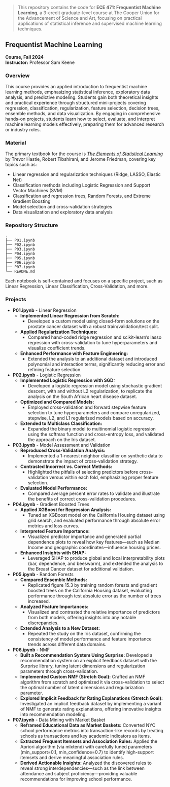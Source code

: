 

> This repository contains the code for **ECE 471: Frequentist Machine Learning**, a 3-credit graduate-level course at The Cooper Union for the Advancement of Science and Art, focusing on practical applications of statistical inference and supervised machine learning techniques.

## Frequentist Machine Learning
**Course, Fall 2024**  
**Instructor:** Professor Sam Keene

### Overview

This course provides an applied introduction to frequentist machine learning methods, emphasizing statistical inference, exploratory data analysis, and predictive modeling. Students gain both theoretical insights and practical experience through structured mini-projects covering regression, classification, regularization, feature selection, decision trees, ensemble methods, and data visualization. By engaging in comprehensive hands-on projects, students learn how to select, evaluate, and interpret machine learning models effectively, preparing them for advanced research or industry roles.


### Material

The primary textbook for the course is [*The Elements of Statistical Learning*](https://www.goodreads.com/book/show/148009.The_Elements_of_Statistical_Learning) by Trevor Hastie, Robert Tibshirani, and Jerome Friedman, covering key topics such as:

- Linear regression and regularization techniques (Ridge, LASSO, Elastic Net)
- Classification methods including Logistic Regression and Support Vector Machines (SVM)
- Classification and regression trees, Random Forests, and Extreme Gradient Boosting
- Model selection and cross-validation strategies
- Data visualization and exploratory data analysis



### Repository Structure

```
.
├── P01.ipynb
├── P02.ipynb
├── P03.ipynb
├── P04.ipynb
├── P05.ipynb
├── P06.ipynb
├── P07.ipynb
└── README.md
```

Each notebook is self-contained and focuses on a specific project, such as Linear Regression, Linear Classification, Cross-Validation, and more.


### Projects

- **P01.ipynb** - Linear Regression  
    - **Implemented Linear Regression from Scratch:** 
        - Developed a custom model using closed-form solutions on the prostate cancer dataset with a robust train/validation/test split.  
    - **Applied Regularization Techniques:** 
        - Compared hand-coded ridge regression and scikit-learn’s lasso regression with cross-validation to tune hyperparameters and visualize coefficient trends.  
    - **Enhanced Performance with Feature Engineering:** 
        - Extended the analysis to an additional dataset and introduced polynomial and interaction terms, significantly reducing error and refining feature selection.
- **P02.ipynb** - Logistic Regression  
    - **Implemented Logistic Regression with SGD:** 
        - Developed a logistic regression model using stochastic gradient descent, with and without L2 regularization, to replicate the analysis on the South African heart disease dataset.  
    - **Optimized and Compared Models:** 
        - Employed cross-validation and forward stepwise feature selection to tune hyperparameters and compare unregularized, stepwise, L2, and L1 regularized models based on accuracy.  
    - **Extended to Multiclass Classification:** 
        - Expanded the binary model to multinomial logistic regression using the softmax function and cross-entropy loss, and validated the approach on the Iris dataset.
- **P03.ipynb** - Model Assessment and Validation  
    - **Reproduced Cross-Validation Analysis:** 
        - Implemented a 1-nearest neighbor classifier on synthetic data to demonstrate the impact of cross-validation strategy.  
    - **Contrasted Incorrect vs. Correct Methods:** 
        - Highlighted the pitfalls of selecting predictors before cross-validation versus within each fold, emphasizing proper feature selection.  
    - **Evaluated Model Performance:** 
        - Compared average percent error rates to validate and illustrate the benefits of correct cross-validation procedures.
- **P04.ipynb** - Gradient Boosted Trees  
    - **Applied XGBoost for Regression Analysis:** 
        - Tuned an XGBoost model on the California Housing dataset using grid search, and evaluated performance through absolute error metrics and loss curves.
    - **Interpreted Feature Importance:** 
        - Visualized predictor importance and generated partial dependence plots to reveal how key features—such as Median Income and geographic coordinates—influence housing prices.
    - **Enhanced Insights with SHAP:** 
        - Leveraged SHAP to produce global and local interpretability plots (bar, dependence, and beeswarm), and extended the analysis to the Breast Cancer dataset for additional validation.
- **P05.ipynb** - Random Forests  
    - **Compared Ensemble Methods:** 
        - Replicated figure 15.3 by training random forests and gradient boosted trees on the California Housing dataset, evaluating performance through test absolute error as the number of trees increased.  
    - **Analyzed Feature Importances:** 
        - Visualized and contrasted the relative importance of predictors from both models, offering insights into any notable discrepancies.  
    - **Extended Analysis to a New Dataset:** 
        - Repeated the study on the Iris dataset, confirming the consistency of model performance and feature importance trends across different data domains.
- **P06.ipynb** - NMF  
    - **Built a Recommendation System Using Surprise:** Developed a recommendation system on an explicit feedback dataset with the Surprise library, tuning latent dimensions and regularization parameters through cross-validation.  
    - **Implemented Custom NMF (Stretch Goal):** Crafted an NMF algorithm from scratch and optimized it via cross-validation to select the optimal number of latent dimensions and regularization parameter.  
    - **Explored Implicit Feedback for Rating Explanations (Stretch Goal):** Investigated an implicit feedback dataset by implementing a variant of NMF to generate rating explanations, offering innovative insights into recommendation modeling.
- **P07.ipynb** - Data Mining with Market Basket  
    - **Reframed Educational Data as Market Baskets:** Converted NYC school performance metrics into transaction-like records by treating schools as transactions and key academic indicators as items.  
    - **Extracted Frequent Itemsets and Association Rules:** Applied the Apriori algorithm (via mlxtend) with carefully tuned parameters (min_support=0.1, min_confidence=0.7) to identify high-support itemsets and derive meaningful association rules.  
    - **Derived Actionable Insights:** Analyzed the discovered rules to reveal strong interdependencies—such as the link between attendance and subject proficiency—providing valuable recommendations for improving school performance.

